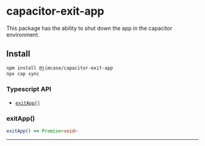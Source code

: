 # capacitor-exit-app

This package has the ability to shut down the app in the capacitor environment.

## Install

```bash
npm install @jimcase/capacitor-exit-app
npx cap sync
```

### Typescript API

<docgen-index>

* [`exitApp()`](#exitapp)

</docgen-index>

<docgen-api>
<!--Update the source file JSDoc comments and rerun docgen to update the docs below-->

### exitApp()

```typescript
exitApp() => Promise<void>
```

--------------------

</docgen-api>
